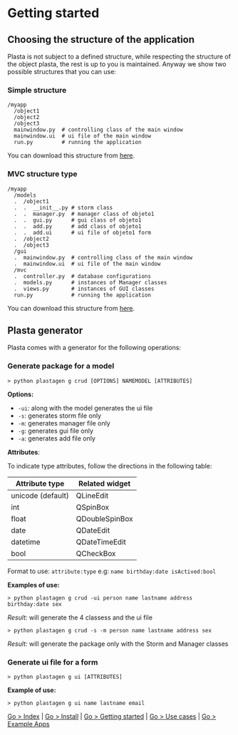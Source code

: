 # Getting started

## Choosing the structure of the application

Plasta is not subject to a defined structure, while respecting the structure of the object plasta, the rest is up to you is maintained.
Anyway we show two possible structures that you can use:

### Simple structure

```
/myapp
  /object1
  /object2
  /object3
  mainwindow.py  # controlling class of the main window
  mainwindow.ui  # ui file of the main window
  run.py         # running the application
```


You can download this structure from [here]().

### MVC structure type

```
/myapp
  /models
  .  /object1
  .  .  __init__.py # storm class
  .  .  manager.py  # manager class of objeto1
  .  .  gui.py      # gui class of objeto1
  .  .  add.py      # add class of objeto1
  .  .  add.ui      # ui file of objeto1 form
  .  /object2
  .  /object3
  /gui
  .  mainwindow.py  # controlling class of the main window
  .  mainwindow.ui  # ui file of the main window
  /mvc
  .  controller.py  # database configurations
  .  models.py      # instances of Manager classes
  .  views.py       # instances of GUI classes
  run.py            # running the application
```
You can download this structure from [here]().

## Plasta generator

Plasta comes with a generator for the following operations:

### Generate package for a model

`> python plastagen g crud [OPTIONS] NAMEMODEL [ATTRIBUTES]`

**Options:**
* `-ui`: along with the model generates the ui file
* `-s`: generates storm file only 
* `-m`: generates manager file only 
* `-g`: generates gui file only 
* `-a`: generates add file only

**Attributes**:

To indicate type attributes, follow the directions in the following table:

| Attribute type | Related widget |
|----------------|----------------|
| unicode (default) | QLineEdit |
| int | QSpinBox | 
| float | QDoubleSpinBox | 
| date | QDateEdit | 
| datetime| QDateTimeEdit | 
| bool | QCheckBox | 

Format to use: `attribute:type` e.g: `name birthday:date isActived:bool`

**Examples of use:**

`> python plastagen g crud -ui person name lastname address birthday:date sex`

*Result:* will generate the 4 classess and the ui file

`> python plastagen g crud -s -m person name lastname address sex`

*Result:* will generate the package only with the Storm and Manager classes 

### Generate ui file for a form

`> python plastagen g ui [ATTRIBUTES]`

**Example of use:**

`> python plastagen g ui name lastname email`


[Go > Index](https://github.com/informaticameg/Plasta/blob/master/doc/en/index.md) | [Go > Install](https://github.com/informaticameg/Plasta/blob/master/doc/en/install.md) | [Go > Getting started](https://github.com/informaticameg/Plasta/blob/master/doc/en/getting_started.md) | [Go > Use cases](https://github.com/informaticameg/plasta/blob/master/doc/en/uses_cases.md) | [Go > Example Apps](https://github.com/informaticameg/plasta/blob/master/doc/en/example_apps.md)